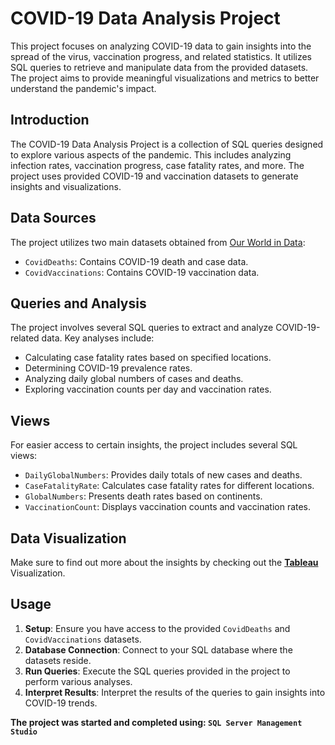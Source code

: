 # COVID-19 Data Analysis Project

This project focuses on analyzing COVID-19 data to gain insights into the spread of the virus, vaccination progress, and related statistics. It utilizes SQL queries to retrieve and manipulate data from the provided datasets. The project aims to provide meaningful visualizations and metrics to better understand the pandemic's impact.

## Introduction

The COVID-19 Data Analysis Project is a collection of SQL queries designed to explore various aspects of the pandemic. This includes analyzing infection rates, vaccination progress, case fatality rates, and more. The project uses provided COVID-19 and vaccination datasets to generate insights and visualizations.

## Data Sources

The project utilizes two main datasets obtained from [Our World in Data](https://ourworldindata.org/covid-deaths):
- `CovidDeaths`: Contains COVID-19 death and case data.
- `CovidVaccinations`: Contains COVID-19 vaccination data.

## Queries and Analysis

The project involves several SQL queries to extract and analyze COVID-19-related data. Key analyses include:
- Calculating case fatality rates based on specified locations.
- Determining COVID-19 prevalence rates.
- Analyzing daily global numbers of cases and deaths.
- Exploring vaccination counts per day and vaccination rates.

## Views

For easier access to certain insights, the project includes several SQL views:
- `DailyGlobalNumbers`: Provides daily totals of new cases and deaths.
- `CaseFatalityRate`: Calculates case fatality rates for different locations.
- `GlobalNumbers`: Presents death rates based on continents.
- `VaccinationCount`: Displays vaccination counts and vaccination rates.

## Data Visualization

Make sure to find out more about the insights by checking out the [**Tableau**](https://public.tableau.com/app/profile/ahmed.sakka/viz/CovidData_16846913426040/Dashboard1) Visualization.

## Usage

1. **Setup**: Ensure you have access to the provided `CovidDeaths` and `CovidVaccinations` datasets.
2. **Database Connection**: Connect to your SQL database where the datasets reside.
3. **Run Queries**: Execute the SQL queries provided in the project to perform various analyses.
4. **Interpret Results**: Interpret the results of the queries to gain insights into COVID-19 trends.

**The project was started and completed using: `SQL Server Management Studio`**
